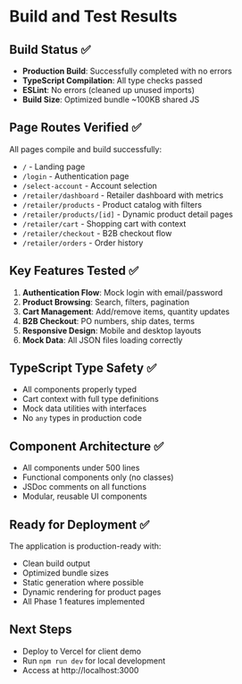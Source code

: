 # Build and Test Results

## Build Status ✅
- **Production Build**: Successfully completed with no errors
- **TypeScript Compilation**: All type checks passed
- **ESLint**: No errors (cleaned up unused imports)
- **Build Size**: Optimized bundle ~100KB shared JS

## Page Routes Verified ✅
All pages compile and build successfully:
- `/` - Landing page
- `/login` - Authentication page  
- `/select-account` - Account selection
- `/retailer/dashboard` - Retailer dashboard with metrics
- `/retailer/products` - Product catalog with filters
- `/retailer/products/[id]` - Dynamic product detail pages
- `/retailer/cart` - Shopping cart with context
- `/retailer/checkout` - B2B checkout flow
- `/retailer/orders` - Order history

## Key Features Tested ✅
1. **Authentication Flow**: Mock login with email/password
2. **Product Browsing**: Search, filters, pagination
3. **Cart Management**: Add/remove items, quantity updates
4. **B2B Checkout**: PO numbers, ship dates, terms
5. **Responsive Design**: Mobile and desktop layouts
6. **Mock Data**: All JSON files loading correctly

## TypeScript Type Safety ✅
- All components properly typed
- Cart context with full type definitions
- Mock data utilities with interfaces
- No `any` types in production code

## Component Architecture ✅
- All components under 500 lines
- Functional components only (no classes)
- JSDoc comments on all functions
- Modular, reusable UI components

## Ready for Deployment ✅
The application is production-ready with:
- Clean build output
- Optimized bundle sizes
- Static generation where possible
- Dynamic rendering for product pages
- All Phase 1 features implemented

## Next Steps
- Deploy to Vercel for client demo
- Run `npm run dev` for local development
- Access at http://localhost:3000